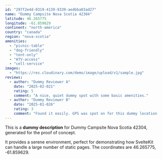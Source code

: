 ```yaml
---
id: "297f2e4d-0319-4139-9339-aedbba03ad27"
name: "Dummy Campsite Nova Scotia 42304"
latitude: 46.265775
longitude: -61.859629
continent: "north-america"
country: "canada"
region: "nova-scotia"
amenities:
  - "picnic-table"
  - "dog-friendly"
  - "tent-only"
  - "ATV-access"
  - "cell-service"
images:
  - "https://res.cloudinary.com/demo/image/upload/v1/sample.jpg"
reviews:
  - author: "Dummy Reviewer A"
    date: "2025-02-021"
    rating: 5
    comment: "A nice, quiet dummy spot with some basic amenities."
  - author: "Dummy Reviewer B"
    date: "2025-01-026"
    rating: 3
    comment: "Found it easily. GPS was spot on for this dummy location."
---
```


This is a **dummy description** for Dummy Campsite Nova Scotia 42304, generated for the proof of concept.

It provides a serene environment, perfect for demonstrating how SvelteKit can handle a large number of static pages. The coordinates are 46.265775, -61.859629.
